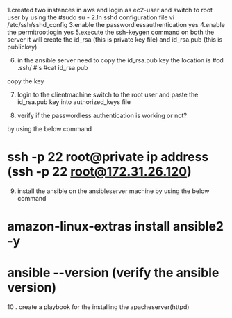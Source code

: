 1.created two instances in aws and login as ec2-user and switch to root user by using the #sudo su -
2.In sshd configuration file vi /etc/ssh/sshd_config
3.enable the passwordlessauthentication yes
4.enable the permitrootlogin yes
5.execute the ssh-keygen command on both the server it will create the id_rsa (this is private key file) and id_rsa.pub (this is publickey)

6. in the ansible server need to copy the id_rsa.pub key the location is #cd .ssh/
#ls
#cat id_rsa.pub 

copy the key

7. login to the clientmachine switch to the root user and paste the id_rsa.pub key into authorized_keys file

8. verify if the passwordless authentication is working or not?

by using the below command
# ssh -p 22 root@private ip address (ssh -p 22 root@172.31.26.120)


9. install the ansible on the ansibleserver machine by using the below command

# amazon-linux-extras install ansible2 -y

# ansible --version (verify the ansible version)

10 . create a playbook for the installing the apacheserver(httpd)
